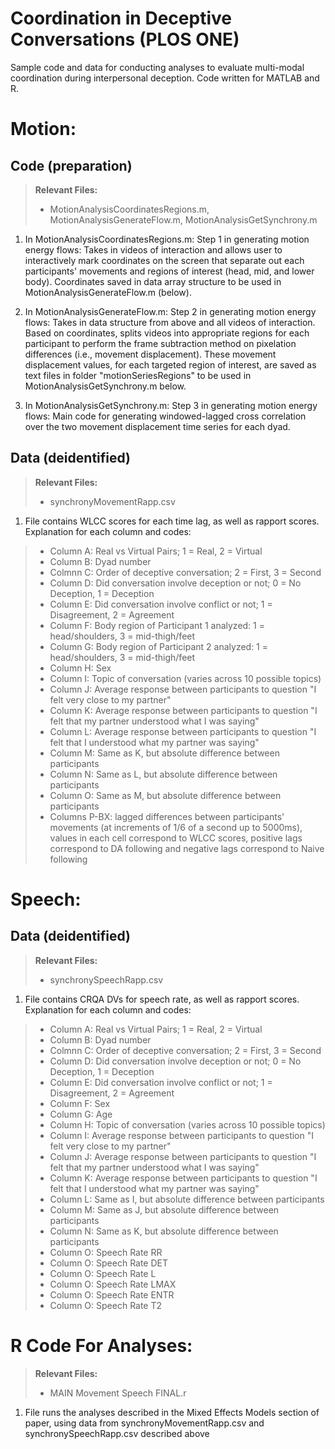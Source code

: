 Coordination in Deceptive Conversations (PLOS ONE)
===================

Sample code and data for conducting analyses to evaluate multi-modal coordination during interpersonal deception. Code written for MATLAB and R.



Motion: 
===================

Code (preparation)
-------------

> **Relevant Files:**
> - MotionAnalysisCoordinatesRegions.m, MotionAnalysisGenerateFlow.m, MotionAnalysisGetSynchrony.m

1) In MotionAnalysisCoordinatesRegions.m: Step 1 in generating motion energy flows: Takes in videos of interaction and allows user to interactively mark coordinates on the screen that separate out each participants' movements and regions of interest (head, mid, and lower body). Coordinates saved in data array structure to be used in MotionAnalysisGenerateFlow.m (below).

2) In MotionAnalysisGenerateFlow.m: Step 2 in generating motion energy flows: Takes in data structure from above and all videos of interaction. Based on coordinates, splits videos into appropriate regions for each participant to perform the frame subtraction method on pixelation differences (i.e., movement displacement). These movement displacement values, for each targeted region of interest, are saved as text files in folder "motionSeriesRegions" to be used in MotionAnalysisGetSynchrony.m below. 

3) In MotionAnalysisGetSynchrony.m: Step 3 in generating motion energy flows: Main code for generating windowed-lagged cross correlation over the two movement displacement time series for each dyad.

Data (deidentified)
-------------

> **Relevant Files:**
> - synchronyMovementRapp.csv

1) File contains WLCC scores for each time lag, as well as rapport scores. Explanation for each column and codes:
> - Column A: Real vs Virtual Pairs; 1 = Real, 2 = Virtual 
> - Column B: Dyad number
> - Colmnn C: Order of deceptive conversation; 2 = First, 3 = Second
> - Column D: Did conversation involve deception or not; 0 = No Deception, 1 = Deception
> - Column E: Did conversation involve conflict or not; 1 = Disagreement, 2 = Agreement
> - Column F: Body region of Participant 1 analyzed: 1 = head/shoulders, 3 = mid-thigh/feet 
> - Column G: Body region of Participant 2 analyzed: 1 = head/shoulders, 3 = mid-thigh/feet
> - Column H: Sex
> - Column I: Topic of conversation (varies across 10 possible topics)
> - Column J: Average response between participants to question "I felt very close to my partner"
> - Column K: Average response between participants to question "I felt that my partner understood what I was saying"
> - Column L: Average response between participants to question "I felt that I understood what my partner was saying"
> - Column M: Same as K, but absolute difference between participants
> - Column N: Same as L, but absolute difference between participants
> - Column O: Same as M, but absolute difference between participants
> - Columns P-BX: lagged differences between participants' movements (at increments of 1/6 of a second up to 5000ms), values in each cell correspond to WLCC scores, positive lags correspond to DA following and negative lags correspond to Naive following 


Speech:
===================

Data (deidentified)
-------------

> **Relevant Files:**
> - synchronySpeechRapp.csv

1) File contains CRQA DVs for speech rate, as well as rapport scores. Explanation for each column and codes:
> - Column A: Real vs Virtual Pairs; 1 = Real, 2 = Virtual 
> - Column B: Dyad number
> - Colmnn C: Order of deceptive conversation; 2 = First, 3 = Second
> - Column D: Did conversation involve deception or not; 0 = No Deception, 1 = Deception
> - Column E: Did conversation involve conflict or not; 1 = Disagreement, 2 = Agreement
> - Column F: Sex
> - Column G: Age
> - Column H: Topic of conversation (varies across 10 possible topics)
> - Column I: Average response between participants to question "I felt very close to my partner"
> - Column J: Average response between participants to question "I felt that my partner understood what I was saying"
> - Column K: Average response between participants to question "I felt that I understood what my partner was saying"
> - Column L: Same as I, but absolute difference between participants
> - Column M: Same as J, but absolute difference between participants
> - Column N: Same as K, but absolute difference between participants
> - Column O: Speech Rate RR
> - Column O: Speech Rate DET
> - Column O: Speech Rate L
> - Column O: Speech Rate LMAX
> - Column O: Speech Rate ENTR
> - Column O: Speech Rate T2

R Code For Analyses: 
===================

> **Relevant Files:**
> - MAIN Movement Speech FINAL.r

1) File runs the analyses described in the Mixed Effects Models section of paper, using data from synchronyMovementRapp.csv and synchronySpeechRapp.csv described above


